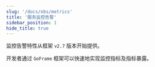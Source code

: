 ```yaml
---
slug: '/docs/obs/metrics'
title: '服务监控告警'
sidebar_position: 1
hide_title: true
---
```


监控告警特性从框架 `v2.7` 版本开始提供。

开发者通过 `GoFrame` 框架可以快速地实现监控指标及指标暴露。

    